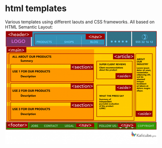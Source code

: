 # html templates

Various templates using different laouts and CSS frameworks.
All based on HTML Semantic Layout:
![Semantic layout](src/pure_html/html_semantic_layout.png)

